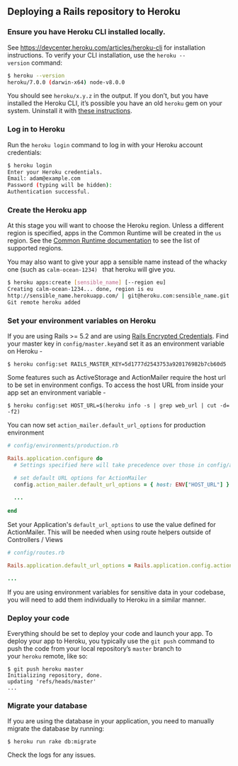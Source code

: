 ## Deploying a Rails repository to Heroku

### Ensure you have Heroku CLI installed locally.
See https://devcenter.heroku.com/articles/heroku-cli for installation instructions.
To verify your CLI installation, use the `heroku --version` command:
```sh
$ heroku --version
heroku/7.0.0 (darwin-x64) node-v8.0.0
```

You should see `heroku/x.y.z` in the output. If you don’t, but you have installed the Heroku CLI, it’s possible you have an old `heroku` gem on your system. Uninstall it with [these instructions](https://devcenter.heroku.com/articles/heroku-cli#uninstalling-the-legacy-heroku-gem).

### Log in to Heroku

Run the `heroku login` command to log in with your Heroku account credentials:

```sh
$ heroku login
Enter your Heroku credentials.
Email: adam@example.com
Password (typing will be hidden):
Authentication successful.
```

### Create the Heroku app

At this stage you will want to choose the Heroku region. Unless a different region is specified, apps in the Common Runtime will be created in the `us` region. See the [Common Runtime documentation](https://devcenter.heroku.com/articles/dyno-runtime#common-runtime) to see the list of supported regions.

You may also want to give your app a sensible name instead of the whacky one (such as `calm-ocean-1234) ` that heroku will give you.

```sh
$ heroku apps:create [sensible_name] [--region eu]
Creating calm-ocean-1234... done, region is eu
http://sensible_name.herokuapp.com/ | git@heroku.com:sensible_name.git
Git remote heroku added
```

### Set your environment variables on Heroku

If you are using Rails >= 5.2 and are using [Rails Encrypted Credentials](https://guides.rubyonrails.org/v5.2/security.html#custom-credentials). Find your master key in `config/master.key`and set it as an environment variable on Heroku -

```shell
$ heroku config:set RAILS_MASTER_KEY=5d1777d2543753a920176982b7cb60d5
```

Some features such as ActiveStorage and ActionMailer require the host url to be set in environment configs.
To access the host URL from inside your app set an environment variable -

```shell
$ heroku config:set HOST_URL=$(heroku info -s | grep web_url | cut -d= -f2)
```

You can now set `action_mailer.default_url_options` for production environment

```ruby
# config/environments/production.rb

Rails.application.configure do
  # Settings specified here will take precedence over those in config/application.rb.

  # set default URL options for ActionMailer
  config.action_mailer.default_url_options = { host: ENV["HOST_URL"] }
  
  ...
  
end  
```

Set your Application's `default_url_options` to use the value defined for ActionMailer. This will be needed when using route helpers outside of Controllers / Views

```ruby
# config/routes.rb

Rails.application.default_url_options = Rails.application.config.action_mailer.default_url_options

...
```

If you are using environment variables for sensitive data in your codebase, you will need to add them individually to Heroku in a similar manner.

### Deploy your code

Everything should be set to deploy your code and launch your app. To deploy your app to Heroku, you typically use the `git push` command to push the code from your local repository’s `master` branch to your `heroku` remote, like so:

```shel
$ git push heroku master
Initializing repository, done.
updating 'refs/heads/master'
...
```

### Migrate your database

If you are using the database in your application, you need to manually migrate the database by running:

```shell
$ heroku run rake db:migrate
```

Check the logs for any issues.
